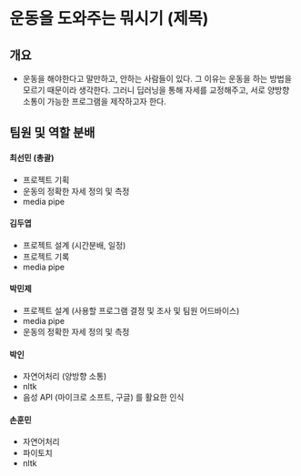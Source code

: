 #  운동을 도와주는 뭐시기 (제목)


## 개요 
- 운동을 해야한다고 말만하고, 안하는 사람들이 있다. 그 이유는 운동을 하는 방법을 모르기 때문이라 생각한다. 그러니 딥러닝을 통해 자세를 교정해주고, 서로 양방향 소통이 가능한 프로그램을 제작하고자 한다.



## 팀원 및 역할 분배
#### 최선민 (총괄)
- 프로젝트 기획
- 운동의 정확한 자세 정의 및 측정 
- media pipe 

#### 김두엽
- 프로젝트 설계 (시간분배, 일정)
- 프로젝트 기록
- media pipe 

#### 박민제
- 프로젝트 설계 (사용할 프로그램 결정 및 조사 및 팀원 어드바이스)
- media pipe
- 운동의 정확한 자세 정의 및 측정 

#### 박인
- 자연어처리 (양방향 소통)
- nltk
- 음성 API (마이크로 소프트, 구글) 를 활요한 인식


#### 손훈민
- 자연어처리
- 파이토치
- nltk

